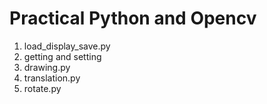 # Practical Python and Opencv
1.  load_display_save.py
2.  getting and setting
3.  drawing.py
4.  translation.py
5.  rotate.py
